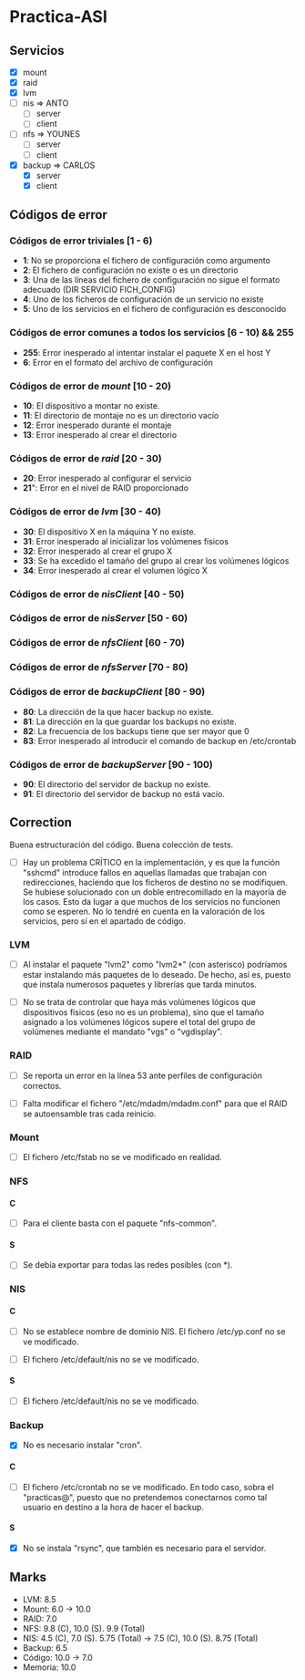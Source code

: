 # Practica-ASI
## Servicios

- [x] mount
- [x] raid
- [x] lvm
- [ ] nis => ANTO
  + [ ] server
  + [ ] client
- [ ] nfs => YOUNES
  + [ ] server
  + [ ] client
- [x] backup => CARLOS
  + [x] server
  + [x] client

## Códigos de error
### Códigos de error triviales [1 - 6)

- **1**: No se proporciona el fichero de configuración como argumento
- **2**: El fichero de configuración no existe o es un directorio
- **3**: Una de las líneas del fichero de configuración no sigue el formato adecuado (DIR SERVICIO FICH_CONFIG)
- **4**: Uno de los ficheros de configuración de un servicio no existe
- **5**: Uno de los servicios en el fichero de configuración es desconocido

### Códigos de error comunes a todos los servicios [6 - 10) && 255

- **255**: Error inesperado al intentar instalar el paquete X en el host Y
- **6**: Error en el formato del archivo de configuración

### Códigos de error de *mount* [10 - 20)

- **10**: El dispositivo a montar no existe.
- **11**: El directorio de montaje no es un directorio vacío
- **12**: Error inesperado durante el montaje
- **13**: Error inesperado al crear el directorio

### Códigos de error de *raid* [20 - 30)

- **20**: Error inesperado al configurar el servicio
- **21**": Error en el nivel de RAID proporcionado

### Códigos de error de *lvm* [30 - 40)

- **30**: El dispositivo X en la máquina Y no existe.
- **31**: Error inesperado al inicializar los volúmenes físicos
- **32**: Error inesperado al crear el grupo X
- **33**: Se ha excedido el tamaño del grupo al crear los volúmenes lógicos
- **34**: Error inesperado al crear el volumen lógico X

### Códigos de error de *nisClient* [40 - 50)

### Códigos de error de *nisServer* [50 - 60)

### Códigos de error de *nfsClient* [60 - 70)

### Códigos de error de *nfsServer* [70 - 80)

### Códigos de error de *backupClient* [80 - 90)

- **80**: La dirección de la que hacer backup no existe.
- **81**: La dirección en la que guardar los backups no existe.
- **82**: La frecuencia de los backups tiene que ser mayor que 0
- **83**: Error inesperado al introducir el comando de backup en /etc/crontab

### Códigos de error de *backupServer* [90 - 100)

- **90**: El directorio del servidor de backup no existe.
- **91**: El directorio del servidor de backup no está vacío.


## Correction

Buena estructuración del código. Buena colección de tests.

- [ ] Hay un problema CRÍTICO en la implementación, y es que la función "sshcmd"
	  introduce fallos en aquellas llamadas que trabajan con redirecciones,
	  haciendo que los ficheros de destino no se modifiquen. Se hubiese
	  solucionado con un doble entrecomillado en la mayoría de los casos. Esto
	  da lugar a que muchos de los servicios no funcionen como se esperen. No lo
	  tendré en cuenta en la valoración de los servicios, pero sí en el apartado
	  de código.

### LVM

- [ ] Al instalar el paquete "lvm2" como "lvm2*" (con asterisco) podríamos estar
	  instalando más paquetes de lo deseado. De hecho, así es, puesto que
	  instala numerosos paquetes y librerías que tarda minutos.

- [ ] No se trata de controlar que haya más volúmenes lógicos que dispositivos
	  físicos (eso no es un problema), sino que el tamaño asignado a los
	  volúmenes lógicos supere el total del grupo de volúmenes mediante el
	  mandato "vgs" o "vgdisplay".

### RAID

- [ ] Se reporta un error en la línea 53 ante perfiles de configuración
	  correctos.

- [ ] Falta modificar el fichero "/etc/mdadm/mdadm.conf" para que el RAID se
	  autoensamble tras cada reinicio.

### Mount

- [ ] El fichero /etc/fstab no se ve modificado en realidad.


### NFS
#### C

- [ ] Para el cliente basta con el paquete "nfs-common".

#### S

- [ ] Se debía exportar para todas las redes posibles (con *).

### NIS
#### C

- [ ] No se establece nombre de dominio NIS. El fichero /etc/yp.conf no se ve
	  modificado.

- [ ] El fichero /etc/default/nis no se ve modificado.

#### S

- [ ] El fichero /etc/default/nis no se ve modificado.

### Backup

- [x] No es necesario instalar "cron".

#### C

- [ ] El fichero /etc/crontab no se ve modificado. En todo caso, sobra el
	  "practicas@", puesto que no pretendemos conectarnos como tal usuario en
	  destino a la hora de hacer el backup.

#### S

- [x] No se instala "rsync", que también es necesario para el servidor.

## Marks

- LVM: 8.5
- Mount: 6.0 -> 10.0
- RAID: 7.0
- NFS: 9.8 (C), 10.0 (S). 9.9 (Total)
- NIS: 4.5 (C), 7.0 (S). 5.75 (Total) -> 7.5 (C), 10.0 (S). 8.75 (Total)
- Backup: 6.5
- Código: 10.0 -> 7.0
- Memoria: 10.0
